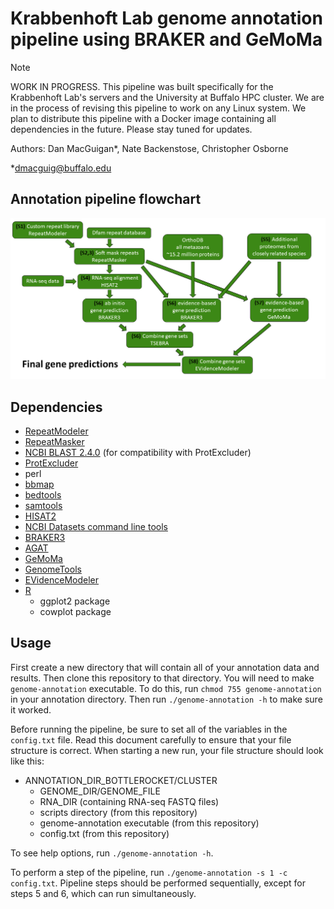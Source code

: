 # Krabbenhoft Lab genome annotation pipeline using BRAKER and GeMoMa

> [!NOTE] 
> WORK IN PROGRESS.
> This pipeline was built specifically for the Krabbenhoft Lab's servers and the University at Buffalo HPC cluster. 
> We are in the process of revising this pipeline to work on any Linux system. 
> We plan to distribute this pipeline with a Docker image containing all dependencies in the future.
> Please stay tuned for updates.

Authors: Dan MacGuigan*, Nate Backenstose, Christopher Osborne

*dmacguig@buffalo.edu

## Annotation pipeline flowchart
![flowchart](/annotation_flowchart.png)

## Dependencies

- [RepeatModeler](https://www.repeatmasker.org/RepeatModeler/)
- [RepeatMasker](https://www.repeatmasker.org/)
- [NCBI BLAST 2.4.0](https://ftp.ncbi.nlm.nih.gov/blast/executables/blast+/2.4.0/) (for compatibility with ProtExcluder)
- [ProtExcluder](https://github.com/NBISweden/ProtExcluder)
- perl
- [bbmap](https://sourceforge.net/projects/bbmap/)
- [bedtools](https://bedtools.readthedocs.io/en/latest/)
- [samtools](https://www.htslib.org/)
- [HISAT2](https://github.com/DaehwanKimLab/hisat2)
- [NCBI Datasets command line tools](https://www.ncbi.nlm.nih.gov/datasets/docs/v2/download-and-install/)
- [BRAKER3](https://github.com/Gaius-Augustus/BRAKER)
- [AGAT](https://agat.readthedocs.io/en/latest/agat_how_does_it_work.html)
- [GeMoMa](https://www.jstacs.de/index.php/GeMoMa)
- [GenomeTools](http://genometools.org/)
- [EVidenceModeler](https://github.com/EVidenceModeler/EVidenceModeler/wiki)
- [R](https://cran.r-project.org/)
	- ggplot2 package
	- cowplot package

## Usage

First create a new directory that will contain all of your annotation data and results. 
Then clone this repository to that directory. 
You will need to make `genome-annotation` executable. 
To do this, run `chmod 755 genome-annotation` in your annotation directory.
Then run `./genome-annotation -h` to make sure it worked.

Before running the pipeline, be sure to set all of the variables in the `config.txt` file.
Read this document carefully to ensure that your file structure is correct. 
When starting a new run, your file structure should look like this:

- ANNOTATION_DIR_BOTTLEROCKET/CLUSTER
  - GENOME_DIR/GENOME_FILE
  - RNA_DIR (containing RNA-seq FASTQ files)
  - scripts directory (from this repository)
  - genome-annotation executable (from this repository)
  - config.txt (from this repository)

To see help options, run `./genome-annotation -h`.

To perform a step of the pipeline, run `./genome-annotation -s 1 -c config.txt`. 
Pipeline steps should be performed sequentially, except for steps 5 and 6, which can run simultaneously.
